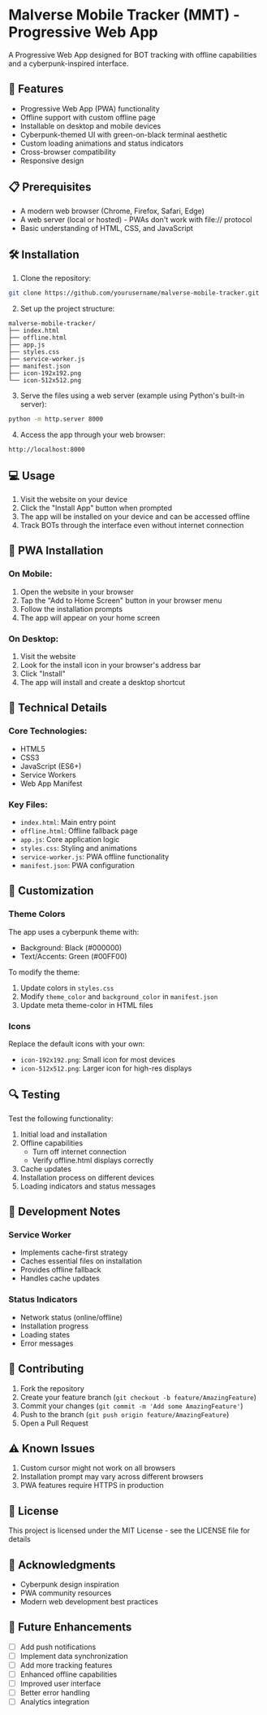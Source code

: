 # Malverse Mobile Tracker (MMT) - Progressive Web App

A Progressive Web App designed for BOT tracking with offline capabilities and a cyberpunk-inspired interface.

## 🚀 Features

- Progressive Web App (PWA) functionality
- Offline support with custom offline page
- Installable on desktop and mobile devices
- Cyberpunk-themed UI with green-on-black terminal aesthetic
- Custom loading animations and status indicators
- Cross-browser compatibility
- Responsive design

## 📋 Prerequisites

- A modern web browser (Chrome, Firefox, Safari, Edge)
- A web server (local or hosted) - PWAs don't work with file:// protocol
- Basic understanding of HTML, CSS, and JavaScript

## 🛠️ Installation

1. Clone the repository:
```bash
git clone https://github.com/yourusername/malverse-mobile-tracker.git
```

2. Set up the project structure:
```
malverse-mobile-tracker/
├── index.html
├── offline.html
├── app.js
├── styles.css
├── service-worker.js
├── manifest.json
├── icon-192x192.png
└── icon-512x512.png
```

3. Serve the files using a web server (example using Python's built-in server):
```bash
python -m http.server 8000
```

4. Access the app through your web browser:
```
http://localhost:8000
```

## 💻 Usage

1. Visit the website on your device
2. Click the "Install App" button when prompted
3. The app will be installed on your device and can be accessed offline
4. Track BOTs through the interface even without internet connection

## 📱 PWA Installation

### On Mobile:
1. Open the website in your browser
2. Tap the "Add to Home Screen" button in your browser menu
3. Follow the installation prompts
4. The app will appear on your home screen

### On Desktop:
1. Visit the website
2. Look for the install icon in your browser's address bar
3. Click "Install"
4. The app will install and create a desktop shortcut

## 🔧 Technical Details

### Core Technologies:
- HTML5
- CSS3
- JavaScript (ES6+)
- Service Workers
- Web App Manifest

### Key Files:
- `index.html`: Main entry point
- `offline.html`: Offline fallback page
- `app.js`: Core application logic
- `styles.css`: Styling and animations
- `service-worker.js`: PWA offline functionality
- `manifest.json`: PWA configuration

## 🎨 Customization

### Theme Colors
The app uses a cyberpunk theme with:
- Background: Black (#000000)
- Text/Accents: Green (#00FF00)

To modify the theme:
1. Update colors in `styles.css`
2. Modify `theme_color` and `background_color` in `manifest.json`
3. Update meta theme-color in HTML files

### Icons
Replace the default icons with your own:
- `icon-192x192.png`: Small icon for most devices
- `icon-512x512.png`: Larger icon for high-res displays

## 🔍 Testing

Test the following functionality:
1. Initial load and installation
2. Offline capabilities
   - Turn off internet connection
   - Verify offline.html displays correctly
3. Cache updates
4. Installation process on different devices
5. Loading indicators and status messages

## 📝 Development Notes

### Service Worker
- Implements cache-first strategy
- Caches essential files on installation
- Provides offline fallback
- Handles cache updates

### Status Indicators
- Network status (online/offline)
- Installation progress
- Loading states
- Error messages

## 🤝 Contributing

1. Fork the repository
2. Create your feature branch (`git checkout -b feature/AmazingFeature`)
3. Commit your changes (`git commit -m 'Add some AmazingFeature'`)
4. Push to the branch (`git push origin feature/AmazingFeature`)
5. Open a Pull Request

## ⚠️ Known Issues

1. Custom cursor might not work on all browsers
2. Installation prompt may vary across different browsers
3. PWA features require HTTPS in production

## 📄 License

This project is licensed under the MIT License - see the LICENSE file for details

## 🙏 Acknowledgments

- Cyberpunk design inspiration
- PWA community resources
- Modern web development best practices

## 🔮 Future Enhancements

- [ ] Add push notifications
- [ ] Implement data synchronization
- [ ] Add more tracking features
- [ ] Enhanced offline capabilities
- [ ] Improved user interface
- [ ] Better error handling
- [ ] Analytics integration
